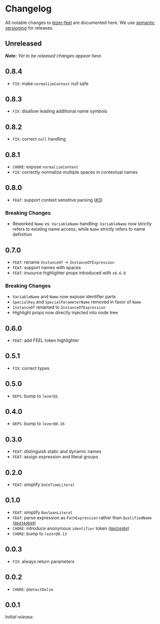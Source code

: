 # Changelog

All notable changes to [lezer-feel](https://github.com/nikku/lezer-feel) are documented here. We use [semantic versioning](http://semver.org/) for releases.

## Unreleased

___Note:__ Yet to be released changes appear here._

## 0.8.4

* `FIX`: make `normalizeContext` null safe

## 0.8.3

* `FIX`: disallow leading additional name symbols

## 0.8.2

* `FIX`: correct `null` handling

## 0.8.1

* `CHORE`: expose `normalizeContext`
* `FIX`: correctly normalize multiple spaces in contextual names

## 0.8.0

* `FEAT`: support context sensitive parsing ([#3](https://github.com/nikku/lezer-feel/issues/3))

### Breaking Changes

* Reworked `Name` vs. `VariableName` handling: `VariableName` now strictly refers to existing name access, while `Name` strictly refers to name definition

## 0.7.0

* `FEAT`: rename `InstanceOf` -> `InstanceOfExpression`
* `FEAT`: support names with spaces
* `FEAT`: insource highlighter props introduced with `v0.6.0`

### Breaking Changes

* `VariableName` and `Name` now expose identifier parts
* `SpecialKey` and `SpecialParameterName` removed in favor of `Name`
* `InstanceOf` renamed to `InstanceOfExpression`
* Highlight props now directly injected into node tree

## 0.6.0

* `FEAT`: add FEEL token highlighter

## 0.5.1

* `FIX`: correct types

## 0.5.0

* `DEPS`: bump to `lezer@1`

## 0.4.0

* `DEPS`: bump to `lezer@0.16`

## 0.3.0

* `FEAT`: distinguish static and dynamic names
* `FEAT`: assign expression and literal groups

## 0.2.0

* `FEAT`: simplify `DateTimeLiteral`

## 0.1.0

* `FEAT`: simplify `BooleanLiteral`
* `FEAT`: parse expression as `PathExpression` rather than `QualifiedName` ([`86d34d049`](https://github.com/nikku/lezer-feel/commit/86d34d049cbcdb2f39798450934aff74f96e9243))
* `CHORE`: introduce anonymous `identifier` token ([`86d34d04`](https://github.com/nikku/lezer-feel/commit/86d34d049cbcdb2f39798450934aff74f96e9243))
* `CHORE`: bump to `lezer@0.13`

## 0.0.3

* `FIX`: always return parameters

## 0.0.2

* `CHORE`: `@detectDelim`

## 0.0.1

_Initial release._